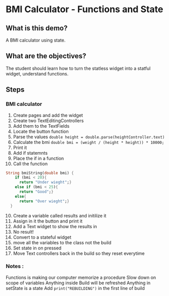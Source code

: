 # BMI Calculator - Functions and State 

## What is this demo?

A BMI calculator using state.

## What are the objectives?

The student should learn how to turn the statless widget into a statful widget, understand functions. 

## Steps


### BMI calculator 
1. Create pages and add the widget
2. Create two TextEditingControllers 
3. Add them to the TextFields
4. Locate the button function
5. Parse the values `double height = double.parse(heightController.text)`
6. Calculate the bmi `double bmi = (weight / (height * height)) * 10000;`
7. Print it
8. Add if statemnts 
9. Place the if in a function 
10. Call the function 
```dart
String bmiString(double bmi) {
    if (bmi < 20){
      return "Under wieght";}
    else if (bmi < 25){
      return "Good";}
    else{
      return "Over wieght";}
  }
  ```
10. Create a variable called results and initilize it 
11. Assign in it the button and print it 
12. Add a Text widget to show the results in
14. No result!
15. Convert to a stateful widget 
16. move all the variables to the class not the build 
17. Set state in on pressed 
18. Move Text controllers back in the build so they reset everytime

    
### Notes :
Functions is making our computer memorize a procedure 
Slow down on scope of variables 
Anything inside Build will be refreshed 
Anything in setState is a state 
Add `print("REBUILDING")` in the first line of build



